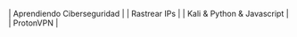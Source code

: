 | Aprendiendo Ciberseguridad |
| Rastrear IPs |
| Kali & Python & Javascript |
| ProtonVPN |

<!---
angelcarneros/angelcarneros is a ✨ special ✨ repository because its `README.md` (this file) appears on your GitHub profile.
You can click the Preview link to take a look at your changes.
--->
